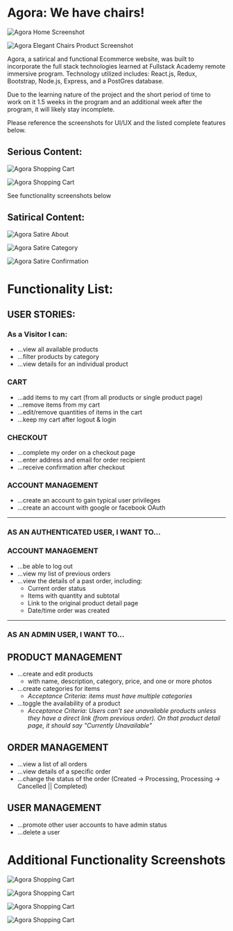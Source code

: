 # Agora: We have chairs!

![Agora Home Screenshot](/public/screenshots/agora_1.png?raw=true "Agora Home")

![Agora Elegant Chairs Product Screenshot](/public/screenshots/agora_2.png?raw=true "Agora Elegant Chairs")

Agora, a satirical and functional Ecommerce website, was built to incorporate the full stack technologies learned at Fullstack Academy remote immersive program. Technology utilized includes: React.js, Redux, Bootstrap, Node.js, Express, and a PostGres database.

Due to the learning nature of the project and the short period of time to work on it 1.5 weeks in the program and an additional week after the program, it will likely stay incomplete.

Please reference the screenshots for UI/UX and the listed complete features below.


## **Serious Content:**

![Agora Shopping Cart](/public/screenshots/agora_8.png?raw=true "Shopping Cart Desktop")

![Agora Shopping Cart](/public/screenshots/agora_9.png?raw=true "Shopping Cart Mobile")

See functionality screenshots below

## **Satirical Content:**

![Agora Satire About](/public/screenshots/agora_funny_1.png?raw=true "It started in a garage, like everything else...")

![Agora Satire Category](/public/screenshots/agora_funny_3.png?raw=true "Our categories are 'clever.'")

![Agora Satire Confirmation](/public/screenshots/agora_funny_4.png?raw=true "Our categories are 'clever.'")

# **Functionality List:**

## **USER STORIES:**

### As a Visitor I can:

* ...view all available products
* ...filter products by category
* ...view details for an individual product

### CART

* ...add items to my cart (from all products or single product page)
* ...remove items from my cart
* ...edit/remove quantities of items in the cart
* ...keep my cart after logout & login

### CHECKOUT

* ...complete my order on a checkout page
* ...enter address and email for order recipient
* ...receive confirmation after checkout

### ACCOUNT MANAGEMENT

* ...create an account to gain typical user privileges
* ...create an account with google or facebook OAuth

---

### **AS AN AUTHENTICATED USER, I WANT TO...**

### ACCOUNT MANAGEMENT

* ...be able to log out
* ...view my list of previous orders
* ...view the details of a past order, including:
    * Current order status
    * Items with quantity and subtotal
    * Link to the original product detail page
    * Date/time order was created

---

### **AS AN ADMIN USER, I WANT TO...**

## PRODUCT MANAGEMENT

* ...create and edit products
  * with name, description, category, price, and one or more photos
* ...create categories for items
  * _Acceptance Criteria: items must have multiple categories_
* ...toggle the availability of a product
  * _Acceptance Criteria: Users can't see unavailable products unless they have a direct link (from previous order). On that product detail page, it should say "Currently Unavailable"_

## ORDER MANAGEMENT

* ...view a list of all orders
* ...view details of a specific order
* ...change the status of the order (Created -> Processing, Processing -> Cancelled || Completed)

## USER MANAGEMENT

* ...promote other user accounts to have admin status
* ...delete a user

# Additional Functionality Screenshots

![Agora Shopping Cart](/public/screenshots/agora_7.png?raw=true "Youth category browsing on mobile")

![Agora Shopping Cart](/public/screenshots/agora_5.png?raw=true "Admin View of all orders")

![Agora Shopping Cart](/public/screenshots/agora_10.png?raw=true "Admin View: add category and products")

![Agora Shopping Cart](/public/screenshots/agora_11.png?raw=true "Admin View: upgrade users to admin")
